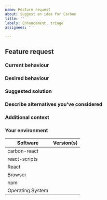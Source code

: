 ```yaml
---
name: Feature request
about: Suggest an idea for Carbon
title: ''
labels: Enhancement, triage
assignees: ''

---
```


## Feature request

### Current behaviour
<!-- A clear and concise description of what is the current behaviour.  -->

### Desired behaviour
<!-- A clear and concise description of what you want to happen.  -->

### Suggested solution
<!-- Suggest a solution to enable the desired behaviour.  -->

### Describe alternatives you've considered
<!-- A clear and concise description of any alternative solutions or features you've considered.  -->

### Additional context
<!-- Add any other context or links about the feature request here. -->

### Your environment
<!-- PLEASE FILL THIS OUT -->
| Software         | Version(s) |
| ---------------- | ---------- |
| carbon-react     |
| react-scripts    | 
| React            |
| Browser          |
| npm              |
| Operating System |

